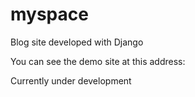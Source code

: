 # myspace
Blog site developed with Django 

You can see the demo site at this address:

Currently under development
